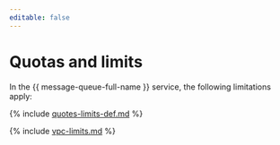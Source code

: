 ```yaml
---
editable: false
---
```

# Quotas and limits

In the {{ message-queue-full-name }} service, the following limitations apply:

{% include [quotes-limits-def.md](../../_includes/quotes-limits-def.md) %}

{% include [vpc-limits.md](../../_includes/ymq-limits.md) %}

